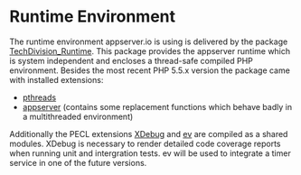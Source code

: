 # Runtime Environment

The runtime environment appserver.io is using is delivered by the package [TechDivision_Runtime](<https://github.com/techdivision/TechDivision_Runtime>).
This package  provides the appserver runtime which is system independent and encloses a thread-safe compiled PHP environment.
Besides the most recent PHP 5.5.x version the package came with installed extensions:

* [pthreads](http://pecl.php.net/package/pthreads)
* [appserver](https://github.com/techdivision/php-ext-appserver) (contains some replacement functions which behave badly in a multithreaded environment)

Additionally the PECL extensions [XDebug](http://pecl.php.net/package/xdebug) and [ev](http://pecl.php.net/package/ev) are compiled as a shared modules. XDebug is necessary to
render detailed code coverage reports when running unit and intergration tests. ev will be used to
integrate a timer service in one of the future versions.


